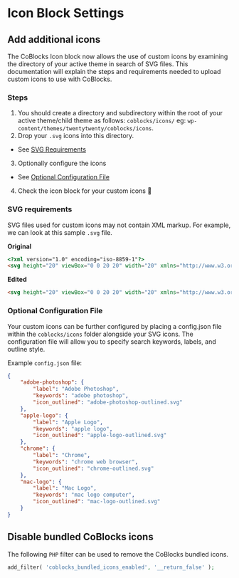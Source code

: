 # Icon Block Settings

## Add additional icons

The CoBlocks Icon block now allows the use of custom icons by examining the directory of your active theme in search of SVG files. This documentation will explain the steps and requirements needed to upload custom icons to use with CoBlocks.

### Steps

1. You should create a directory and subdirectory within the root of your active theme/child theme as follows: 
`coblocks/icons/` 
eg: `wp-content/themes/twentytwenty/coblocks/icons`.
2. Drop your `.svg` icons into this directory.
  * See [SVG Requirements](#svg-requirements)
3. Optionally configure the icons
  * See [Optional Configuration File](#optional-configuration-file)
4. Check the icon block for your custom icons 🎉

### SVG requirements
SVG files used for custom icons may not contain XML markup. For example, we can look at this sample `.svg` file.

**Original**
```html
<?xml version="1.0" encoding="iso-8859-1"?>
<svg height="20" viewBox="0 0 20 20" width="20" xmlns="http://www.w3.org/2000/svg"><circle class="inner-circle" cx="20" cy="20" r="8" stroke-width="8" stroke-dasharray="50.2655 50.2655" stroke-dashoffset="0"></circle></svg>
```

**Edited**
```html
<svg height="20" viewBox="0 0 20 20" width="20" xmlns="http://www.w3.org/2000/svg"><circle class="inner-circle" cx="20" cy="20" r="8" stroke-width="8" stroke-dasharray="50.2655 50.2655" stroke-dashoffset="0"></circle></svg>
```

### Optional Configuration File
Your custom icons can be further configured by placing a config.json file within the `coblocks/icons` folder alongside your SVG icons. The configuration file will allow you to specify search keywords, labels, and outline style.

Example `config.json` file:
```json
{
    "adobe-photoshop": {
        "label": "Adobe Photoshop",
        "keywords": "adobe photoshop",
        "icon_outlined": "adobe-photoshop-outlined.svg"
    },
    "apple-logo": {
        "label": "Apple Logo",
        "keywords": "apple logo",
        "icon_outlined": "apple-logo-outlined.svg"
    },
    "chrome": {
        "label": "Chrome",
        "keywords": "chrome web browser",
        "icon_outlined": "chrome-outlined.svg"
    },
    "mac-logo": {
        "label": "Mac Logo",
        "keywords": "mac logo computer",
        "icon_outlined": "mac-logo-outlined.svg"
    }
}
```

## Disable bundled CoBlocks icons

The following `PHP` filter can be used to remove the CoBlocks bundled icons.  

```php
add_filter( 'coblocks_bundled_icons_enabled', '__return_false' );
```